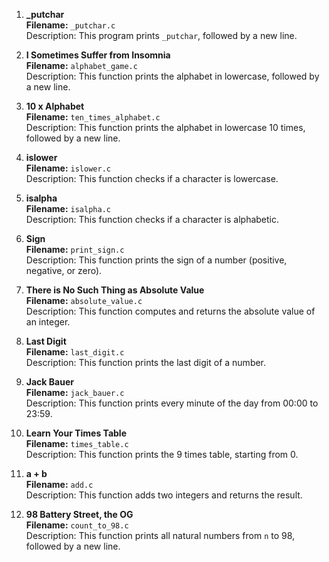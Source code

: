 1. **_putchar**  
   **Filename:** `_putchar.c`  
   Description: This program prints `_putchar`, followed by a new line.

2. **I Sometimes Suffer from Insomnia**  
   **Filename:** `alphabet_game.c`  
   Description: This function prints the alphabet in lowercase, followed by a new line.

3. **10 x Alphabet**  
   **Filename:** `ten_times_alphabet.c`  
   Description: This function prints the alphabet in lowercase 10 times, followed by a new line.

4. **islower**  
   **Filename:** `islower.c`  
   Description: This function checks if a character is lowercase.

5. **isalpha**  
   **Filename:** `isalpha.c`  
   Description: This function checks if a character is alphabetic.

6. **Sign**  
   **Filename:** `print_sign.c`  
   Description: This function prints the sign of a number (positive, negative, or zero).

7. **There is No Such Thing as Absolute Value**  
   **Filename:** `absolute_value.c`  
   Description: This function computes and returns the absolute value of an integer.

8. **Last Digit**  
   **Filename:** `last_digit.c`  
   Description: This function prints the last digit of a number.

9. **Jack Bauer**  
   **Filename:** `jack_bauer.c`  
   Description: This function prints every minute of the day from 00:00 to 23:59.

10. **Learn Your Times Table**  
    **Filename:** `times_table.c`  
    Description: This function prints the 9 times table, starting from 0.

11. **a + b**  
    **Filename:** `add.c`  
    Description: This function adds two integers and returns the result.

12. **98 Battery Street, the OG**  
    **Filename:** `count_to_98.c`  
    Description: This function prints all natural numbers from `n` to 98, followed by a new line.